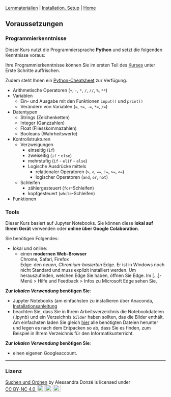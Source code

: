 [Lernmaterialien](./kurs.md) | [Installation, Setup](./installation_anaconda.md) | [Home](./index.md)

## Voraussetzungen

### Programmierkenntnisse

Dieser Kurs nutzt die Programmiersprache **Python** und setzt die folgenden Kenntnisse voraus:

Ihre Programmierkenntnisse können Sie im ersten Teil des [Kurses](./kurs.md) unter Erste Schritte auffrischen.

Zudem steht Ihnen ein [Python-Cheatsheet](./downloads/cheatsheet.pdf) zur Verfügung.

* Arithmetische Operatoren (`+`, `-`, `*`, `/`, `//`, `%`, `**`)
* Variablen
  * Ein- und Ausgabe mit den Funktionen `input()` und `print()`
  * Verändern von Variablen (`=`, `+=`, `-=`, `*=`, `/=`)
* Datentypen
  * Strings (Zeichenketten)
  * Integer (Ganzzahlen)
  * Float (Fliesskommazahlen)
  * Booleans (Wahrheitswerte)
* Kontrollstrukturen
  * Verzweigungen
    * einseitig (`if`)
    * zweiseitig (`if` - `else`)
    * mehrstufig (`if` - `elif` - `else`)
    * Logische Ausdrücke mittels
      * relationaler Operatoren (`>`, `<`, `==`, `!=`, `>=`, `<=`)
      * logischer Operatoren (`and`, `or`, `not`)
  * Schleifen
    * zählergesteuert (`for`-Schleifen)
    * kopfgesteuert (`while`-Schleifen)
* Funktionen

### Tools

Dieser Kurs basiert auf Jupyter Notebooks. Sie können diese **lokal auf Ihrem Gerät** verwenden oder **online über Google Colaboration**.

Sie benötigen Folgendes:
* lokal und online:
  * einen **modernen Web-Browser**  
  Chrome, Safari, Firefox  
  Edge: den *neuen, Chromium-basierten* Edge. Er ist in Windows noch nicht Standard und muss explizit installiert werden. Um herauszufinden, welchen Edge Sie haben, öffnen Sie Edge. Im [...]-Menü > Hilfe und Feedback > Infos zu Microsoft Edge sehen Sie, 

**Zur *lokalen Verwendung* benötigen Sie**:
* Jupyter Notebooks (am einfachsten zu installieren über Anaconda, [Installationsanleitung](./installation_anaconda.md)
* beachten Sie, dass Sie in Ihrem Arbeitsverzeichnis die Notebookdateien (.ipynb) und ein Verzeichnis `bilder` haben sollten, das die Bilder enthält.  
  Am einfachsten laden Sie gleich [hier](./suchen-und-ordnen.zip) alle benötigten Dateien herunter und legen es nach dem Entpacken so ab, dass Sie es finden, zum Beispiel in Ihrem Verzeichnis für den Informatikunterricht.

**Zur *lokalen Verwendung* benötigen Sie**:
* einen eigenen Googleaccount.

<hr/>

### Lizenz

<a property="dct:title" rel="cc:attributionURL" href="https://donze-informatikunterricht.github.io/suchen-und-ordnen/">Suchen und Ordnen</a> by <span property="cc:attributionName">Alessandra Donzé</span> is licensed under <a href="http://creativecommons.org/licenses/by-nc/4.0/?ref=chooser-v1" target="_blank" rel="license noopener noreferrer" style="display:inline-block;">CC BY-NC 4.0 <img style="height:22px!important;margin-left:3px;vertical-align:text-bottom;" src="https://mirrors.creativecommons.org/presskit/icons/cc.svg?ref=chooser-v1"><img style="height:22px!important;margin-left:3px;vertical-align:text-bottom;" src="https://mirrors.creativecommons.org/presskit/icons/by.svg?ref=chooser-v1"><img style="height:22px!important;margin-left:3px;vertical-align:text-bottom;" src="https://mirrors.creativecommons.org/presskit/icons/nc.svg?ref=chooser-v1"></a>